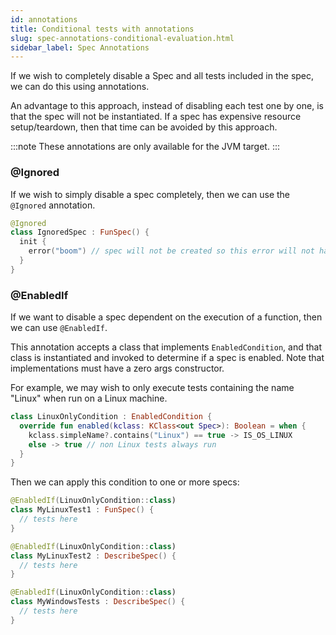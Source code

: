 ```yaml
---
id: annotations
title: Conditional tests with annotations
slug: spec-annotations-conditional-evaluation.html
sidebar_label: Spec Annotations
---
```



If we wish to completely disable a Spec and all tests included in the spec, we can do this using annotations.

An advantage to this approach, instead of disabling each test one by one, is that the spec will not be instantiated.
If a spec has expensive resource setup/teardown, then that time can be avoided by this approach.


:::note
These annotations are only available for the JVM target.
:::


### @Ignored

If we wish to simply disable a spec completely, then we can use the `@Ignored` annotation.

```kotlin
@Ignored
class IgnoredSpec : FunSpec() {
  init {
    error("boom") // spec will not be created so this error will not happen
  }
}
```

### @EnabledIf

If we want to disable a spec dependent on the execution of a function, then we can use `@EnabledIf`.

This annotation accepts a class that implements `EnabledCondition`, and that class is instantiated and invoked
to determine if a spec is enabled. Note that implementations must have a zero args constructor.

For example, we may wish to only execute tests containing the name "Linux" when run on a Linux machine.

```kotlin
class LinuxOnlyCondition : EnabledCondition {
  override fun enabled(kclass: KClass<out Spec>): Boolean = when {
    kclass.simpleName?.contains("Linux") == true -> IS_OS_LINUX
    else -> true // non Linux tests always run
  }
}
```

Then we can apply this condition to one or more specs:

```kotlin
@EnabledIf(LinuxOnlyCondition::class)
class MyLinuxTest1 : FunSpec() {
  // tests here
}

@EnabledIf(LinuxOnlyCondition::class)
class MyLinuxTest2 : DescribeSpec() {
  // tests here
}

@EnabledIf(LinuxOnlyCondition::class)
class MyWindowsTests : DescribeSpec() {
  // tests here
}
```

